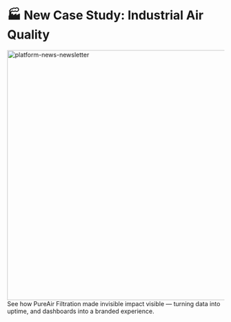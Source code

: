 # 🏭 New Case Study: Industrial Air Quality
<img width="1280" height="580" alt="platform-news-newsletter" src="https://github.com/user-attachments/assets/e6e54a3f-ada3-4f62-bd0d-8df7d96031d5" />
See how PureAir Filtration made invisible impact visible — turning data into uptime, and dashboards into a branded experience.

